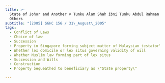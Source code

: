 ```yaml
---
title: >-
  State of Johor and Another v Tunku Alam Shah ibni Tunku Abdul Rahman and
  Others
subtitle: "[2005] SGHC 156 / 31\_August\_2005"
tags:
  - Conflict of Laws
  - Choice of law
  - Succession
  - Property in Singapore forming subject matter of Malaysian testator\'s will
  - Whether lex domicile or lex situs governing validity of will
  - Whether Muslim law forming part of lex situs
  - Succession and Wills
  - Construction
  - Property bequeathed to beneficiary as \"State property\"

---
```


